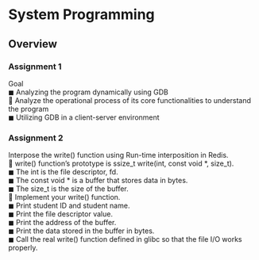 # System Programming

## Overview
### Assignment 1
Goal  
◼ Analyzing the program dynamically using GDB  
 Analyze the operational process of its core functionalities to understand the program  
◼ Utilizing GDB in a client-server environment  

### Assignment 2
Interpose the write() function using Run-time interposition in Redis.  
 write() function’s prototype is ssize_t write(int, const void *, size_t).  
◼ The int is the file descriptor, fd.  
◼ The const void * is a buffer that stores data in bytes.  
◼ The size_t is the size of the buffer.  
 Implement your write() function.  
◼ Print student ID and student name.  
◼ Print the file descriptor value.  
◼ Print the address of the buffer.  
◼ Print the data stored in the buffer in bytes.  
◼ Call the real write() function defined in glibc so that the file I/O works properly.  
